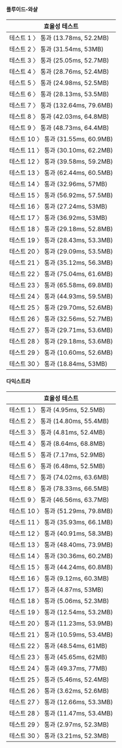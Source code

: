 #### 플루이드-와샬 

| 효율성  테스트 |
|--------------|
| 테스트 1 〉	통과 (13.78ms, 52.2MB) |  
| 테스트 2 〉	통과 (31.54ms, 53MB) |  
| 테스트 3 〉	통과 (25.05ms, 52.7MB) |  
| 테스트 4 〉	통과 (28.76ms, 52.4MB) | 
| 테스트 5 〉	통과 (24.98ms, 52.5MB) |
| 테스트 6 〉	통과 (28.13ms, 53.5MB) |
| 테스트 7 〉	통과 (132.64ms, 79.6MB) |
| 테스트 8 〉	통과 (42.03ms, 64.8MB) |
| 테스트 9 〉	통과 (48.73ms, 64.4MB) |
| 테스트 10 〉	통과 (31.55ms, 60.9MB) |
| 테스트 11 〉	통과 (30.10ms, 62.2MB) |
| 테스트 12 〉	통과 (39.58ms, 59.2MB) |
| 테스트 13 〉	통과 (62.44ms, 60.5MB) |
| 테스트 14 〉	통과 (32.96ms, 57MB) |
| 테스트 15 〉	통과 (56.92ms, 57.5MB) |
| 테스트 16 〉	통과 (27.24ms, 53MB) |
| 테스트 17 〉	통과 (36.92ms, 53MB) |
| 테스트 18 〉	통과 (29.18ms, 52.8MB) |
| 테스트 19 〉	통과 (28.43ms, 53.3MB) |
| 테스트 20 〉	통과 (29.09ms, 53.5MB) |
| 테스트 21 〉	통과 (35.12ms, 56.3MB) |
| 테스트 22 〉	통과 (75.04ms, 61.6MB) |
| 테스트 23 〉	통과 (65.58ms, 69.8MB) |
| 테스트 24 〉	통과 (44.93ms, 59.5MB) |
| 테스트 25 〉	통과 (29.70ms, 52.6MB) |
| 테스트 26 〉	통과 (32.56ms, 52.7MB) |
| 테스트 27 〉	통과 (29.71ms, 53.6MB) |
| 테스트 28 〉	통과 (29.18ms, 53.6MB) |
| 테스트 29 〉	통과 (10.60ms, 52.6MB) |
| 테스트 30 〉	통과 (18.84ms, 53MB) |


#### 다익스트라

| 효율성  테스트 |
|--------------|
| 테스트 1 〉	통과 (4.95ms, 52.5MB) |
| 테스트 2 〉	통과 (14.80ms, 55.4MB) |
| 테스트 3 〉	통과 (4.81ms, 52.4MB) |
| 테스트 4 〉	통과 (8.64ms, 68.8MB) |
| 테스트 5 〉	통과 (7.17ms, 52.9MB) |
| 테스트 6 〉	통과 (6.48ms, 52.5MB) |
| 테스트 7 〉	통과 (74.02ms, 63.6MB) |
| 테스트 8 〉	통과 (78.33ms, 66.5MB) |
| 테스트 9 〉	통과 (46.56ms, 63.7MB) |
| 테스트 10 〉	통과 (51.29ms, 79.8MB) |
| 테스트 11 〉	통과 (35.93ms, 66.1MB) |
| 테스트 12 〉	통과 (40.91ms, 58.3MB) |
| 테스트 13 〉	통과 (48.40ms, 73.9MB) |
| 테스트 14 〉	통과 (30.36ms, 60.2MB) |
| 테스트 15 〉	통과 (44.24ms, 60.8MB) |
| 테스트 16 〉	통과 (9.12ms, 60.3MB) |
| 테스트 17 〉	통과 (4.87ms, 53MB) |
| 테스트 18 〉	통과 (5.06ms, 52.3MB) |
| 테스트 19 〉	통과 (12.54ms, 53.2MB) |
| 테스트 20 〉	통과 (11.23ms, 53.9MB) |
| 테스트 21 〉	통과 (10.59ms, 53.4MB) |
| 테스트 22 〉	통과 (48.54ms, 61MB) |
| 테스트 23 〉	통과 (45.65ms, 62MB) |
| 테스트 24 〉	통과 (49.37ms, 77MB) |
| 테스트 25 〉	통과 (5.46ms, 52.4MB) |
| 테스트 26 〉	통과 (3.62ms, 52.6MB) |
| 테스트 27 〉	통과 (12.66ms, 53.3MB) |
| 테스트 28 〉	통과 (11.47ms, 53.4MB) |
| 테스트 29 〉	통과 (2.97ms, 52.3MB) |
| 테스트 30 〉	통과 (3.21ms, 52.3MB) |
